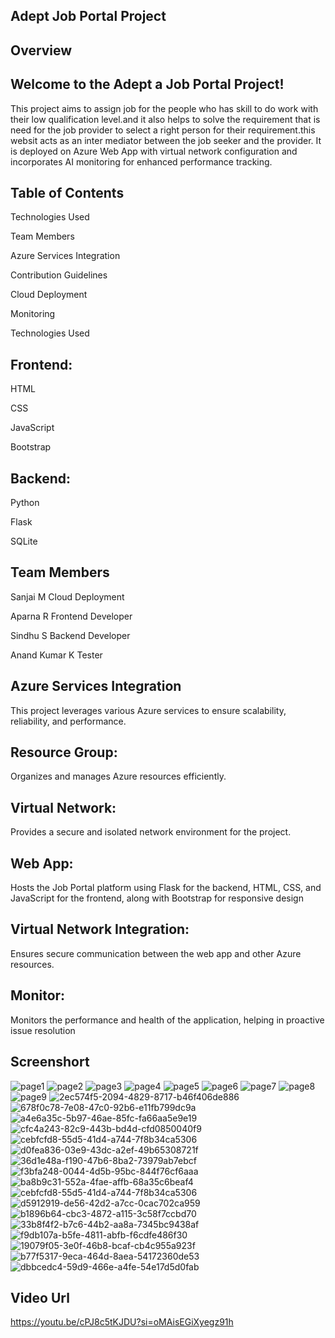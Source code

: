 ## Adept Job Portal Project
## Overview
## Welcome to the Adept a Job Portal Project!
This project aims to assign job for the people who has skill to do work with their low qualification level.and it also helps to solve the requirement that is need for the job provider to select a right person for their requirement.this websit acts as an inter mediator between the job seeker and the provider. It is deployed on Azure Web App with virtual network configuration and incorporates AI monitoring for enhanced performance tracking.

## Table of Contents
Technologies Used

Team Members

Azure Services Integration

Contribution Guidelines

Cloud Deployment

Monitoring

Technologies Used

## Frontend:
HTML

CSS

JavaScript

Bootstrap

## Backend:
Python

Flask

SQLite

## Team Members
Sanjai M Cloud Deployment

Aparna R Frontend Developer

Sindhu S Backend Developer

Anand Kumar K Tester

## Azure Services Integration
This project leverages various Azure services to ensure scalability, reliability, and performance.

## Resource Group:
Organizes and manages Azure resources efficiently.

## Virtual Network:
Provides a secure and isolated network environment for the project.

## Web App:
Hosts the Job Portal platform using Flask for the backend, HTML, CSS, and JavaScript for the frontend, along with Bootstrap for responsive design

## Virtual Network Integration:
Ensures secure communication between the web app and other Azure resources.

## Monitor:
Monitors the performance and health of the application, helping in proactive issue resolution

## Screenshort
![page1](https://github.com/sindhuazureFRT/Team4-Adept-/assets/153905376/673dc303-a2cf-4d4b-8496-03cc21851c23)
![page2](https://github.com/sindhuazureFRT/Team4-Adept-/assets/153905376/1da8c57a-d062-4dac-be66-839e7f7c9514)
![page3](https://github.com/sindhuazureFRT/Team4-Adept-/assets/153905376/1d18e63f-4445-4a96-b9df-f04e3dac4b8e)
![page4](https://github.com/sindhuazureFRT/Team4-Adept-/assets/153905376/a14774b9-c130-4859-b84d-b9194a7a149d)
![page5](https://github.com/sindhuazureFRT/Team4-Adept-/assets/153905376/18903f24-93ae-48f5-b722-b1d9fe931ce3)
![page6](https://github.com/sindhuazureFRT/Team4-Adept-/assets/153905376/d8f922b0-f94c-4ae1-8200-fe0572967fc8)
![page7](https://github.com/sindhuazureFRT/Team4-Adept-/assets/153905376/a78e6f3d-ebee-4fd3-ba58-c3e8638bb7a3)
![page8](https://github.com/sindhuazureFRT/Team4-Adept-/assets/153905376/a0813930-bd2a-40bb-b11d-a91e5417d786)
![page9](https://github.com/sindhuazureFRT/Team4-Adept-/assets/153905376/242c95db-0654-4aa3-af00-533b0dc10660)
![2ec574f5-2094-4829-8717-b46f406de886](https://github.com/sindhuazureFRT/Team4-Adept-/assets/153905376/23916ec8-3807-4bad-b37b-813a766789bf)
![678f0c78-7e08-47c0-92b6-e11fb799dc9a](https://github.com/sindhuazureFRT/Team4-Adept-/assets/153905376/4ff1020c-b004-4dbe-86d8-722189d66041)
![a4e6a35c-5b97-46ae-85fc-fa66aa5e9e19](https://github.com/sindhuazureFRT/Team4-Adept-/assets/153905376/cc177d62-1e35-43ac-9a83-fb757b920b68)
![cfc4a243-82c9-443b-bd4d-cfd0850040f9](https://github.com/sindhuazureFRT/Team4-Adept-/assets/153905376/ab1f3ecb-8e5f-4617-ab18-760f500364ce)
![cebfcfd8-55d5-41d4-a744-7f8b34ca5306](https://github.com/sindhuazureFRT/Team4-Adept-/assets/153905376/e07fdc86-1703-4fbc-98f2-698322419a6c)
![d0fea836-03e9-43dc-a2ef-49b65308721f](https://github.com/sindhuazureFRT/Team4-Adept-/assets/153905376/e25d3ab3-22e3-4950-b5eb-efec28b7db7c)
![36d1e48a-f190-47b6-8ba2-73979ab7ebcf](https://github.com/sindhuazureFRT/Team4-Adept-/assets/153905376/744718e9-85ae-4515-a069-41d607327f83)
![f3bfa248-0044-4d5b-95bc-844f76cf6aaa](https://github.com/sindhuazureFRT/Team4-Adept-/assets/153905376/5d4880cd-5940-4214-b86a-4fe6d13dec95)
![ba8b9c31-552a-4fae-affb-68a35c6beaf4](https://github.com/sindhuazureFRT/Team4-Adept-/assets/153905376/3b7182a6-e7d0-4e6d-9f46-946efc6ace69)
![cebfcfd8-55d5-41d4-a744-7f8b34ca5306](https://github.com/sindhuazureFRT/Team4-Adept-/assets/153905376/97abed1a-5aa2-4191-bd33-436bae239fb0)
![d5912919-de56-42d2-a7cc-0cac702ca959](https://github.com/sindhuazureFRT/Team4-Adept-/assets/153905376/a62f4e8e-e13a-4459-9a60-c1ccdfe7bc4e)
![b1896b64-cbc3-4872-a115-3c58f7ccbd70](https://github.com/sindhuazureFRT/Team4-Adept-/assets/153905376/652444b2-ff05-4a15-8e5c-d23ff8a3ca47)
![33b8f4f2-b7c6-44b2-aa8a-7345bc9438af](https://github.com/sindhuazureFRT/Team4-Adept-/assets/153905376/6c2ff4d8-cc87-409b-ae6c-199bfc3c3000)
![f9db107a-b5fe-4811-abfb-f6cdfe486f30](https://github.com/sindhuazureFRT/Team4-Adept-/assets/153905376/8be81646-3e07-4eb8-8823-12f85966a534)
![19079f05-3e0f-46b8-bcaf-cb4c955a923f](https://github.com/sindhuazureFRT/Team4-Adept-/assets/153905376/31d07af6-e5df-4a29-ad52-f22cea3babbb)
![b77f5317-9eca-464d-8aea-54172360de53](https://github.com/sindhuazureFRT/Team4-Adept-/assets/153905376/78737cc3-58b1-4eaf-a450-ff3c447518d5)
![dbbcedc4-59d9-466e-a4fe-54e17d5d0fab](https://github.com/sindhuazureFRT/Team4-Adept-/assets/153905376/7d04aeea-4526-4aa8-b434-a60eb86e86ea)

## Video Url
https://youtu.be/cPJ8c5tKJDU?si=oMAisEGiXyegz91h

